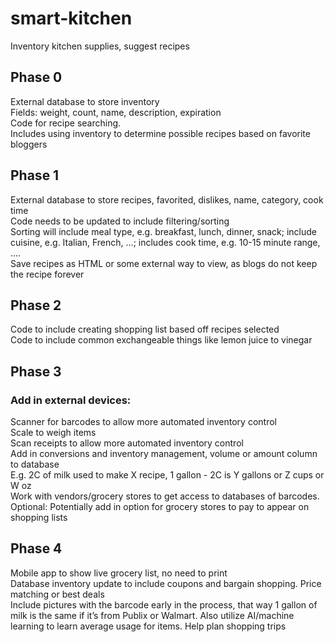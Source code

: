 # smart-kitchen
Inventory kitchen supplies, suggest recipes

<h2>Phase 0</h2>
External database to store inventory<br>
Fields: weight, count, name, description, expiration<br>
Code for recipe searching.<br>
Includes using inventory to determine possible recipes based on favorite bloggers<br>

<h2>Phase 1</h2>
External database to store recipes, favorited, dislikes, name, category, cook time<br>
Code needs to be updated to include filtering/sorting<br>
Sorting will include meal type, e.g. breakfast, lunch, dinner, snack; include cuisine, e.g. Italian, French, ...; includes cook time, e.g. 10-15 minute range, ....<br>
Save recipes as HTML or some external way to view, as blogs do not keep the recipe forever<br>

<h2>Phase 2</h2>
Code to include creating shopping list based off recipes selected<br>
Code to include common exchangeable things like lemon juice to vinegar<br>

<h2>Phase 3</h2>
<h3>Add in external devices:</h3>
Scanner for barcodes to allow more automated inventory control<br>
Scale to weigh items<br>
Scan receipts to allow more automated inventory control<br>
Add in conversions and inventory management, volume or amount column to database<br>
E.g. 2C of milk used to make X recipe, 1 gallon - 2C is Y gallons or Z cups or W oz<br>
Work with vendors/grocery stores to get access to databases of barcodes.<br>
Optional: Potentially add in option for grocery stores to pay to appear on shopping lists<br>

<h2>Phase 4</h2>
Mobile app to show live grocery list, no need to print<br>
Database inventory update to include coupons and bargain shopping. Price matching or best deals<br>
Include pictures with the barcode early in the process, that way 1 gallon of milk is the same if it’s from Publix or Walmart. Also utilize AI/machine learning to learn average usage for items. Help plan shopping trips<br>
